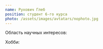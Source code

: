 ```yaml
---
name: Рухович Глеб
position: студент 6-го курса
photo: /assets/images/avtatars/nophoto.jpg
---
```


Область научных интересов: 

Хобби: 